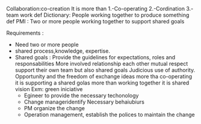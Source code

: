 Collaboration:co-creation
It is more than
  1.-Co-operating
  2.-Cordination
  3.-team work
def Dictionary: People working together to produce something
def PMI : Two or more people working together to support shared goals

Requirements :  

* Need two or more people
* shared process,knowledge, expertise.
* Shared goals : Provide the guidelines for expectations,  roles  and responsabilities
    More involved relationship each other 
    mutual respect 
    support their own team but  also shared goals
    Judicious use of authority.
    Opportunity and the freedom of exchange ideas
  more tha co-operating it is supporting  a shared golas
  more than working together it is shared vision
  Exm: green iniciative
  *  Egineer to provide the necessary techonology
  *  Change manageridentify  Necessary behaiubiurs
  *  PM organize the change
  *  Operation management, establish the polices to maintain the  change

  


